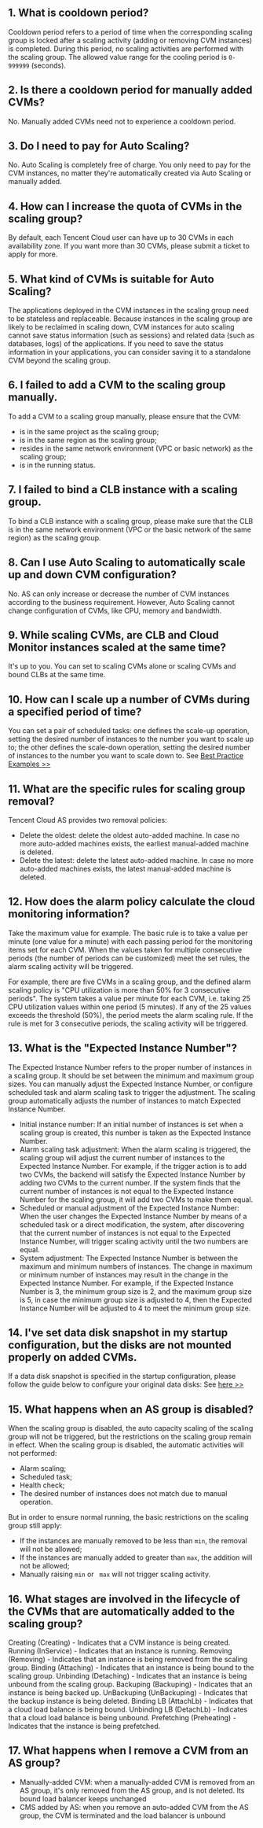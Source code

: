 ## 1. What is cooldown period?
Cooldown period refers to a period of time when the corresponding scaling group is locked after a scaling activity (adding or removing CVM instances) is completed. During this period, no scaling activities are performed with the scaling group. The allowed value range for the cooling period is `0-999999` (seconds).
## 2. Is there a cooldown period for manually added CVMs?
No. Manually added CVMs need not to experience a cooldown period.
## 3. Do I need to pay for Auto Scaling?
No. Auto Scaling is completely free of charge.
You only need to pay for the CVM instances, no matter they're automatically created via Auto Scaling or manually added.
## 4. How can I increase the quota of CVMs in the scaling group?
By default, each Tencent Cloud user can have up to 30 CVMs in each availability zone. If you want more than 30 CVMs, please submit a ticket to apply for more.

## 5. What kind of CVMs is suitable for Auto Scaling?
The applications deployed in the CVM instances in the scaling group need to be stateless and replaceable. Because instances in the scaling group are likely to be reclaimed in scaling down, CVM instances for auto scaling cannot save status information (such as sessions) and related data (such as databases, logs) of the applications. If you need to save the status information in your applications, you can consider saving it to a standalone CVM beyond the scaling group.
## 6. I failed to add a CVM to the scaling group manually.
To add a CVM to a scaling group manually, please ensure that the CVM:
- is in the same project as the scaling group;
- is in the same region as the scaling group;
- resides in the same network environment (VPC or basic network) as the scaling group;
- is in the running status.

## 7. I failed to bind a CLB instance with a scaling group.
To bind a CLB instance with a scaling group, please make sure that the CLB is in the same network environment (VPC or the basic network of the same region) as the scaling group.


## 8. Can I use Auto Scaling to automatically scale up and down CVM configuration?
No. AS can only increase or decrease the number of CVM instances according to the business requirement. However, Auto Scaling cannot change configuration of CVMs, like CPU, memory and bandwidth.

## 9. While scaling CVMs, are CLB and Cloud Monitor instances scaled at the same time?
It's up to you. You can set to scaling CVMs alone or scaling CVMs and bound CLBs at the same time.

## 10. How can I scale up a number of CVMs during a specified period of time?
You can set a pair of scheduled tasks: one defines the scale-up operation, setting the desired number of instances to the number you want to scale up to; the other defines the scale-down operation, setting the desired number of instances to the number you want to scale down to.
See [Best Practice Examples >>](https://cloud.tencent.com/document/product/377/8617#step-5.-.E8.AE.BE.E7.BD.AE.E6.89.A9.E7.BC.A9.E5.AE.B9.E7.AD.96.E7.95.A5.EF.BC.88.E9.87.8D.E7.82.B9.EF.BC.81.EF.BC.89)

## 11. What are the specific rules for scaling group removal?
Tencent Cloud AS provides two removal policies:
- Delete the oldest: delete the oldest auto-added machine. In case no more auto-added machines exists, the earliest manual-added machine is deleted.
- Delete the latest: delete the latest auto-added machine. In case no more auto-added machines exists, the latest manual-added machine is deleted.

## 12. How does the alarm policy calculate the cloud monitoring information?
Take the maximum value for example. The basic rule is to take a value per minute (one value for a minute) with each passing period for the monitoring items set for each CVM. When the values taken for multiple consecutive periods (the number of periods can be customized) meet the set rules, the alarm scaling activity will be triggered.

For example, there are five CVMs in a scaling group, and the defined alarm scaling policy is "CPU utilization is more than 50% for 3 consecutive periods". The system takes a value per minute for each CVM, i.e. taking 25 CPU utilization values within one period (5 minutes). If any of the 25 values exceeds the threshold (50%), the period meets the alarm scaling rule. If the rule is met for 3 consecutive periods, the scaling activity will be triggered.

## 13. What is the "Expected Instance Number"?
The Expected Instance Number refers to the proper number of instances in a scaling group. It should be set between the minimum and maximum group sizes. You can manually adjust the Expected Instance Number, or configure scheduled task and alarm scaling task to trigger the adjustment. The scaling group automatically adjusts the number of instances to match Expected Instance Number.
- Initial instance number: If an initial number of instances is set when a scaling group is created, this number is taken as the Expected Instance Number.
- Alarm scaling task adjustment: When the alarm scaling is triggered, the scaling group will adjust the current number of instances to the Expected Instance Number. For example, if the trigger action is to add two CVMs, the backend will satisfy the Expected Instance Number by adding two CVMs to the current number. If the system finds that the current number of instances is not equal to the Expected Instance Number for the scaling group, it will add two CVMs to make them equal.
- Scheduled or manual adjustment of the Expected Instance Number: When the user changes the Expected Instance Number by means of a scheduled task or a direct modification, the system, after discovering that the current number of instances is not equal to the Expected Instance Number, will trigger scaling activity until the two numbers are equal.
- System adjustment: The Expected Instance Number is between the maximum and minimum numbers of instances. The change in maximum or minimum number of instances may result in the change in the Expected Instance Number. For example, if the Expected Instance Number is 3, the minimum group size is 2, and the maximum group size is 5, in case the minimum group size is adjusted to 4, then the Expected Instance Number will be adjusted to 4 to meet the minimum group size.

## 14. I've set data disk snapshot in my startup configuration, but the disks are not mounted properly on added CVMs.
If a data disk snapshot is specified in the startup configuration, please follow the guide below to configure your original data disks:
See [here >>](https://intl.cloud.tencent.com/document/product/362/7871)

## 15. What happens when an AS group is disabled?
When the scaling group is disabled, the auto capacity scaling of the scaling group will not be triggered, but the restrictions on the scaling group remain in effect.
When the scaling group is disabled, the automatic activities will not performed:

- Alarm scaling;
- Scheduled task;
- Health check;
- The desired number of instances does not match due to manual operation.

But in order to ensure normal running, the basic restrictions on the scaling group still apply:

- If the instances are manually removed to be less than  `min`, the removal will not be allowed;
- If the instances are manually added to greater than `max`, the addition will not be allowed;
- Manually raising `min` or ` max` will not trigger scaling activity.

## 16. What stages are involved in the lifecycle of the CVMs that are automatically added to the scaling group?
Creating (Creating) - Indicates that a CVM instance is being created.
Running (InService) - Indicates that an instance is running.
Removing (Removing) - Indicates that an instance is being removed from the scaling group.
Binding (Attaching) - Indicates that an instance is being bound to the scaling group.
Unbinding (Detaching) - Indicates that an instance is being unbound from the scaling group.
Backuping (Backuping) - Indicates that an instance is being backed up.
UnBackuping (UnBackuping) - Indicates that the backup instance is being deleted.
Binding LB (AttachLb) - Indicates that a cloud load balance is being bound.
Unbinding LB (DetachLb) - Indicates that a cloud load balance is being unbound.
Prefetching (Preheating) - Indicates that the instance is being prefetched.


## 17. What happens when I remove a CVM from an AS group?
- Manually-added CVM: when a manually-added CVM is removed from an AS group, it's only removed from the AS group, and is not deleted. Its bound load balancer keeps unchanged 
- CMS added by AS: when you remove an auto-added CVM from the AS group, the CVM is terminated and the load balancer is unbound